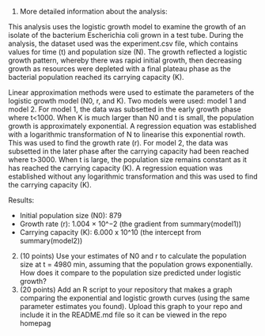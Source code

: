 1. More detailed information about the analysis:

This analysis uses the logistic growth model to examine the growth of an isolate of the bacterium Escherichia coli grown in a test tube. During the analysis, the dataset used was the experiment.csv file, which contains values for time (t) and population size (N). The growth reflected a logistic growth pattern, whereby there was rapid initial growth, then decreasing growth as resources were depleted with a final plateau phase as the bacterial population reached its carrying capacity (K). 

Linear approximation methods were used to estimate the parameters of the logistic growth model (N0, r, and K). 
Two models were used: model 1 and model 2. 
For model 1, the data was subsetted in the early growth phase where t<1000. When K is much larger than N0 and t is small, the population growth is approximately exponential. A regression equation was established with a logarithmic transformation of N to linearise this exponential rowth. This was used to find the growth rate (r). For model 2, the data was subsetted in the later phase after the carrying capacity had been reached where t>3000. When t is large, the population size remains constant as it has reached the carrying capacity (K). A regression equation was established without any logarithmic transformation and this was used to find the carrying capacity (K).

Results: 
- Initial population size (N0): 879
- Growth rate (r): 1.004 × 10^−2 (the gradient from summary(model1))
- Carrying capacity (K): 6.000 x 10^10 (the intercept from summary(model2))

2. (10 points) Use your estimates of N0 and r to calculate the population
size at t = 4980 min, assuming that the population grows exponentially. How does it compare to the population size predicted under logistic growth?
3. (20 points) Add an R script to your repository that makes a graph
comparing the exponential and logistic growth curves (using the same parameter estimates you found). Upload this graph to your repo and include it in the README.md file so it can be viewed in the repo homepag
